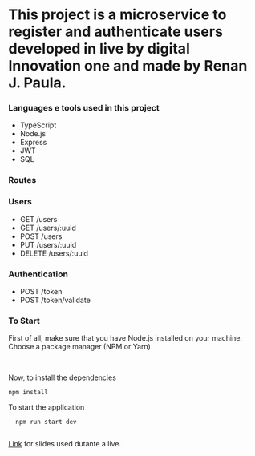 # This project is a microservice to register and authenticate users developed in live by digital Innovation one and made by Renan J. Paula.
 ### Languages e tools used in this project
 * TypeScript
 * Node.js
 * Express
 * JWT
 * SQL
 
 ### Routes
 
 ### Users

* GET /users
* GET /users/:uuid
* POST /users
* PUT /users/:uuid
* DELETE /users/:uuid

### Authentication

* POST /token
* POST /token/validate

### To Start

First of all, make sure that you have Node.js installed on your machine.
Choose a package manager (NPM or Yarn)

<br>

Now, to install the dependencies

```
npm install
```

To start the application 
```
  npm run start dev 
  
```


[Link](https://docs.google.com/presentation/d/1xcmu1IRAfPiWWEB6Y93ioVhup1McR3VY/edit?usp=sharing&ouid=111532941625525152923&rtpof=true&sd=true) for slides used dutante a live.
